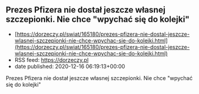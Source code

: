 ## Prezes Pfizera nie dostał jeszcze własnej szczepionki. Nie chce "wpychać się do kolejki"
 - [https://dorzeczy.pl/swiat/165180/prezes-pfizera-nie-dostal-jeszcze-wlasnej-szczepionki-nie-chce-wpychac-sie-do-kolejki.html](https://dorzeczy.pl/swiat/165180/prezes-pfizera-nie-dostal-jeszcze-wlasnej-szczepionki-nie-chce-wpychac-sie-do-kolejki.html)
 - RSS feed: https://dorzeczy.pl
 - date published: 2020-12-16 06:19:13+00:00

Prezes Pfizera nie dostał jeszcze własnej szczepionki. Nie chce "wpychać się do kolejki"

